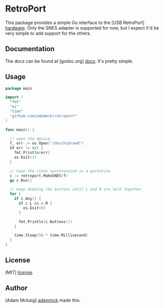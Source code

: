 # RetroPort

This package provides a simple Go interface to the [USB RetroPort] [hardware].
Only the SNES adapter is supported for now, but I expect it'd be very simple to
add support for the others.


## Documentation

The docs can be found at [godoc.org] [docs]. It's pretty simple.


## Usage

```go
package main

import (
  "fmt"
  "os"
  "time"
  "github.com/adammck/retroport"
)

func main() {

  // open the device
  f, err := os.Open("/dev/hidraw0")
  if err != nil {
    fmt.Println(err)
    os.Exit(1)
  }

  // keep the state synchronized in a goroutine
  c := retroport.MakeSNES(f)
  go c.Run()

  // keep dumping the buttons until L and R are held together
  for {
    if c.Any() {
      if c.L && c.R {
        os.Exit(0)
      }

      fmt.Println(c.Buttons())
    }

    time.Sleep(50 * time.Millisecond)
  }
}

```


## License

[MIT] [license].


## Author

[Adam Mckaig] [adammck] made this.


[hardware]: http://www.retrousb.com/index.php?cPath=21
[license]:  https://github.com/adammck/retroport/blob/master/LICENSE
[docs]:     https://godoc.org/github.com/adammck/retroport
[adammck]:  http://github.com/adammck
